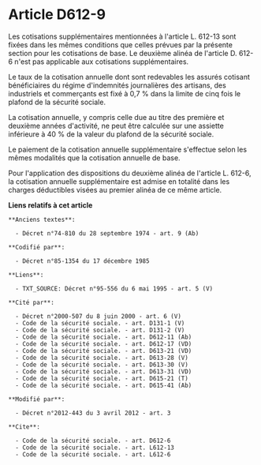 # Article D612-9

Les cotisations supplémentaires mentionnées à l'article L. 612-13 sont fixées dans les mêmes conditions que celles prévues
par la présente section pour les cotisations de base. Le deuxième alinéa de l'article D. 612-6 n'est pas applicable aux
cotisations supplémentaires. 

Le taux de la cotisation annuelle dont sont redevables les assurés cotisant bénéficiaires du régime d'indemnités journalières
des artisans, des industriels et commerçants est fixé à 0,7 % dans la limite de cinq fois le plafond de la sécurité sociale. 

La cotisation annuelle, y compris celle due au titre des première et deuxième années d'activité, ne peut être calculée sur
une assiette inférieure à 40 % de la valeur du plafond de la sécurité sociale. 

Le paiement de la cotisation annuelle supplémentaire s'effectue selon les mêmes modalités que la cotisation annuelle de
base. 

Pour l'application des dispositions du deuxième alinéa de l'article L. 612-6, la cotisation annuelle supplémentaire est
admise en totalité dans les charges déductibles visées au premier alinéa de ce même article.

**Liens relatifs à cet article**

	**Anciens textes**:

	  - Décret n°74-810 du 28 septembre 1974 - art. 9 (Ab)

	**Codifié par**:

	  - Décret n°85-1354 du 17 décembre 1985

	**Liens**:

	  - TXT_SOURCE: Décret n°95-556 du 6 mai 1995 - art. 5 (V)

	**Cité par**:

	  - Décret n°2000-507 du 8 juin 2000 - art. 6 (V)
	  - Code de la sécurité sociale. - art. D131-1 (V)
	  - Code de la sécurité sociale. - art. D131-2 (V)
	  - Code de la sécurité sociale. - art. D612-11 (Ab)
	  - Code de la sécurité sociale. - art. D612-17 (VD)
	  - Code de la sécurité sociale. - art. D613-21 (VD)
	  - Code de la sécurité sociale. - art. D613-28 (V)
	  - Code de la sécurité sociale. - art. D613-30 (V)
	  - Code de la sécurité sociale. - art. D613-31 (VD)
	  - Code de la sécurité sociale. - art. D615-21 (T)
	  - Code de la sécurité sociale. - art. D615-41 (Ab)

	**Modifié par**:

	  - Décret n°2012-443 du 3 avril 2012 - art. 3

	**Cite**:

	  - Code de la sécurité sociale. - art. D612-6
	  - Code de la sécurité sociale. - art. L612-13
	  - Code de la sécurité sociale. - art. L612-6
